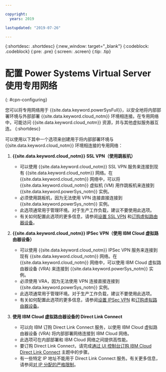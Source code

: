```yaml
---

copyright:
  years: 2019

lastupdated: "2019-07-26"

---
```


{:shortdesc: .shortdesc}
{:new_window: target="_blank"}
{:codeblock: .codeblock}
{:pre: .pre}
{:screen: .screen}
{:tip: .tip}

# 配置 Power Systems Virtual Server 使用专用网络
{: #cpn-configuring}

您可以将专用网络用于 {{site.data.keyword.powerSysFull}}，以安全地将内部部署环境与外部部署 {{site.data.keyword.cloud_notm}} 环境相连接。在专用网络中，可能访问 {{site.data.keyword.cloud_notm}} 资源，并与其他虚拟服务器互连。
{:shortdesc}

可以使用以下其中一个选项来创建用于将内部部署环境与 {{site.data.keyword.cloud_notm}} 环境相连接的专用网络：

1. **{{site.data.keyword.cloud_notm}} SSL VPN（使用跳板机）**
   * 可以使用 {{site.data.keyword.cloud_notm}} SSL VPN 服务来连接到现有 {{site.data.keyword.cloud_notm}} 网络。在 {{site.data.keyword.cloud_notm}} 网络中，可以将 {{site.data.keyword.cloud_notm}} 虚拟机 (VM) 用作跳板机来连接到 {{site.data.keyword.powerSys_notm}} 实例。
   * 必须使用跳板机，因为无法使用 VPN 连接直接连接到 {{site.data.keyword.powerSys_notm}} 实例。
   * 此选项通常用于管理环境。对于生产工作负载，建议不要使用此选项。
   * 有关如何配置此选项的更多信息，请参阅[设置 SSL VPN](/docs/infrastructure/iaas-vpn?topic=VPN-setup-ssl-vpn-connections) 和[订购虚拟路由器设备](/docs/infrastructure/virtual-router-appliance?topic=virtual-router-appliance-getting-started#order-vra)。

2. **{{site.data.keyword.cloud_notm}} IPSec VPN（使用 IBM Cloud 虚拟路由器设备）**
   * 可以使用 {{site.data.keyword.cloud_notm}} IPSec VPN 服务来连接到现有 {{site.data.keyword.cloud_notm}} 网络。在 {{site.data.keyword.cloud_notm}} 网络中，可以使用 IBM Cloud 虚拟路由器设备 (VRA) 来连接到 {{site.data.keyword.powerSys_notm}} 实例。
   * 必须使用 VRA，因为无法使用 VPN 连接直接连接到 {{site.data.keyword.powerSys_notm}} 实例。
   * 此选项通常用于管理环境。对于生产工作负载，建议不要使用此选项。
   * 有关如何配置此选项的更多信息，请参阅[设置 IPSec VPN](/docs/infrastructure/iaas-vpn?topic=VPN-setup-ipsec-vpn) 和[订购虚拟路由器设备](/docs/infrastructure/virtual-router-appliance?topic=virtual-router-appliance-getting-started#order-vra)。

3. **使用 IBM Cloud 虚拟路由器设备的 Direct Link Connect**
   * 可以向 IBM 订购 Direct Link Connect 服务，以使用 IBM Cloud 虚拟路由器设备 (VRA) 将内部部署网络连接到 IBM Cloud 网络。
   * 此选项可在内部部署和 IBM Cloud 网络之间提供高性能。
   * 要订购 Direct Link Connect，请完成[通过 UI 控制台订购 IBM Cloud Direct Link Connect](/docs/infrastructure/power-iaas?topic=power-iaas-ordering-direct-link-connect) 主题中的步骤。
   * 有一些特定 IP 地址不能用于 Direct Link Connect 服务。有关更多信息，请参阅[对 IP 分配的严格限制](/docs/infrastructure/direct-link?topic=direct-link-configure-ibm-cloud-direct-link#strict-limitations-on-ip-assignments)。
